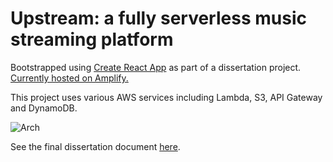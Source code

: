 # Upstream: a fully serverless music streaming platform

Bootstrapped using [Create React App](https://github.com/facebook/create-react-app) as part of a dissertation project. [Currently hosted on Amplify.](https://master.d1zlil0d9vniei.amplifyapp.com/library)

This project uses various AWS services including Lambda, S3, API Gateway and DynamoDB.

![Arch](https://github.com/rafzoio/upstream/assets/115407198/0929d470-3c73-4a14-9203-f52065115201)

See the final dissertation document [here](https://1drv.ms/w/c/d66a928659fd717f/Ed0F0VBq8k9MlVjenVqs_IIB1aXxS1gQ0jFJbCFOOVVrCA?e=vVwLRX).
